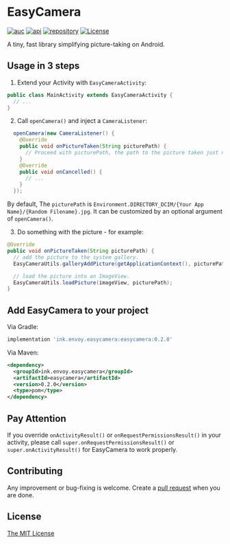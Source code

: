 # EasyCamera

[![auc][aucsvg]][auc] [![api][apisvg]][api] [![repository][repositorysvg]][repository] [![License][licensesvg]][license]

[aucsvg]: https://img.shields.io/badge/EasyCamera-v0.2.0-brightgreen.svg
[auc]: https://github.com/lonelyenvoy/EasyCamera

[apisvg]: https://img.shields.io/badge/API-14+-brightgreen.svg
[api]: https://android-arsenal.com/api?level=14

[repositorysvg]: https://img.shields.io/badge/Bintray_JCenter-latest-blue.svg
[repository]: https://bintray.com/lonelyenvoy/maven/ink.envoy.easycamera

[licensesvg]: https://img.shields.io/badge/License-MIT-blue.svg
[license]: https://github.com/lonelyenvoy/EasyCamera/blob/master/LICENSE


A tiny, fast library simplifying picture-taking on Android.

## Usage in 3 steps

1. Extend your Activity with ```EasyCameraActivity```:
```java
public class MainActivity extends EasyCameraActivity {
  // ...
}
```

2. Call ```openCamera()``` and inject a ```CameraListener```:
```java
  openCamera(new CameraListener() {
    @Override
    public void onPictureTaken(String picturePath) {
      // Proceed with picturePath, the path to the picture taken just now.
    }
    @Override
    public void onCancelled() {
      // ...
    }
  });
```

By default, The ```picturePath``` is ```Environment.DIRECTORY_DCIM/{Your App Name}/{Random Filename}.jpg```. 
It can be customized by an optional argument of ```openCamera()```.

3. Do something with the picture - for example:
```java
@Override
public void onPictureTaken(String picturePath) {
  // add the picture to the system gallery.
  EasyCameraUtils.galleryAddPicture(getApplicationContext(), picturePath);

  // load the picture into an ImageView.
  EasyCameraUtils.loadPicture(imageView, picturePath);
}
```

## Add EasyCamera to your project

Via Gradle:
```groovy
implementation 'ink.envoy.easycamera:easycamera:0.2.0'
```

Via Maven:
```xml
<dependency>
  <groupId>ink.envoy.easycamera</groupId>
  <artifactId>easycamera</artifactId>
  <version>0.2.0</version>
  <type>pom</type>
</dependency>
```

## Pay Attention

If you override ```onActivityResult()``` or ```onRequestPermissionsResult()``` in your activity,
please call ```super.onRequestPermissionsResult()``` or ```super.onActivityResult()``` for EasyCamera to work properly.

## Contributing

Any improvement or bug-fixing is welcome. 
Create a <a href="https://github.com/lonelyenvoy/EasyCamera/pulls" target="_blank">pull request</a> when you are done.

## License

<a href="https://github.com/lonelyenvoy/EasyCamera/blob/master/LICENSE" target="_blank">The MIT License</a>
